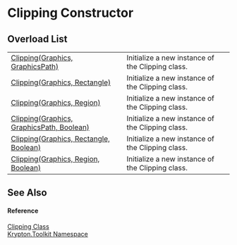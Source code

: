 # Clipping Constructor


## Overload List
<table>
<tr>
<td><a href="75adaad8-bb5a-fe73-88e2-17fac97deb87.md">Clipping(Graphics, GraphicsPath)</a></td>
<td>Initialize a new instance of the Clipping class.</td></tr>
<tr>
<td><a href="556b8c8d-18f2-a482-0511-fcae014af291.md">Clipping(Graphics, Rectangle)</a></td>
<td>Initialize a new instance of the Clipping class.</td></tr>
<tr>
<td><a href="10d3c94f-5ba0-796a-7dd7-f59aa27032f1.md">Clipping(Graphics, Region)</a></td>
<td>Initialize a new instance of the Clipping class.</td></tr>
<tr>
<td><a href="01fd4a67-74ab-6615-4dc7-b33ffef10d60.md">Clipping(Graphics, GraphicsPath, Boolean)</a></td>
<td>Initialize a new instance of the Clipping class.</td></tr>
<tr>
<td><a href="a6d0f990-887d-79b7-4c70-91843d76d67c.md">Clipping(Graphics, Rectangle, Boolean)</a></td>
<td>Initialize a new instance of the Clipping class.</td></tr>
<tr>
<td><a href="9ef643a0-264b-79a3-20c8-8b7ef7666bae.md">Clipping(Graphics, Region, Boolean)</a></td>
<td>Initialize a new instance of the Clipping class.</td></tr>
</table>

## See Also


#### Reference
<a href="1a71d977-1440-2c5d-9888-20ea7ea0c26c.md">Clipping Class</a>  
<a href="79d2eac2-21f4-54ff-7552-b20c33c30600.md">Krypton.Toolkit Namespace</a>  
